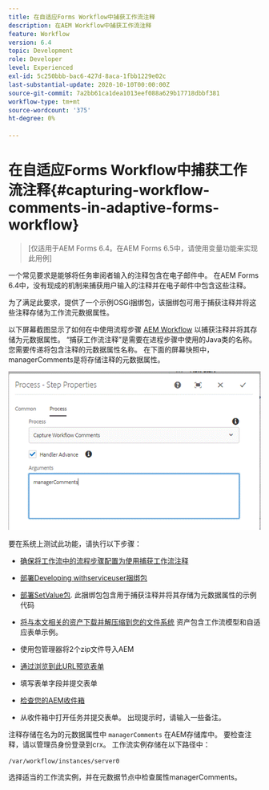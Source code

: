 ```yaml
---
title: 在自适应Forms Workflow中捕获工作流注释
description: 在AEM Workflow中捕获工作流注释
feature: Workflow
version: 6.4
topic: Development
role: Developer
level: Experienced
exl-id: 5c250bbb-bac6-427d-8aca-1fbb1229e02c
last-substantial-update: 2020-10-10T00:00:00Z
source-git-commit: 7a2bb61ca1dea1013eef088a629b17718dbbf381
workflow-type: tm+mt
source-wordcount: '375'
ht-degree: 0%

---
```


# 在自适应Forms Workflow中捕获工作流注释{#capturing-workflow-comments-in-adaptive-forms-workflow}

>[仅适用于AEM Forms 6.4。在AEM Forms 6.5中，请使用变量功能来实现此用例]

一个常见要求是能够将任务审阅者输入的注释包含在电子邮件中。 在AEM Forms 6.4中，没有现成的机制来捕获用户输入的注释并在电子邮件中包含这些注释。

为了满足此要求，提供了一个示例OSGi捆绑包，该捆绑包可用于捕获注释并将这些注释存储为工作流元数据属性。

以下屏幕截图显示了如何在中使用流程步骤 [AEM Workflow](http://localhost:4502/editor.html/conf/global/settings/workflow/models/CaptureComments.html) 以捕获注释并将其存储为元数据属性。 “捕获工作流注释”是需要在进程步骤中使用的Java类的名称。 您需要传递将包含注释的元数据属性名称。 在下面的屏幕快照中， managerComments是将存储注释的元数据属性。

![workflowcomments1](assets/workflowcomments1.gif)

要在系统上测试此功能，请执行以下步骤：
* [确保将工作流中的流程步骤配置为使用捕获工作流注释](http://localhost:4502/editor.html/conf/global/settings/workflow/models/CaptureComments.html)

* [部署Developing withserviceuser捆绑包](/help/forms/assets/common-osgi-bundles/DevelopingWithServiceUser.jar)

* [部署SetValue包](/help/forms/assets/common-osgi-bundles/SetValueApp.core-1.0-SNAPSHOT.jar). 此捆绑包包含用于捕获注释并将其存储为元数据属性的示例代码

* [将与本文相关的资产下载并解压缩到您的文件系统](assets/capturecomments.zip) 资产包含工作流模型和自适应表单示例。

* 使用包管理器将2个zip文件导入AEM

* [通过浏览到此URL预览表单](http://localhost:4502/content/dam/formsanddocuments/capturecomments/jcr:content?wcmmode=disabled)

* 填写表单字段并提交表单

* [检查您的AEM收件箱](http://localhost:4502/aem/inbox)

* 从收件箱中打开任务并提交表单。 出现提示时，请输入一些备注。

注释存储在名为的元数据属性中 `managerComments` 在AEM存储库中。 要检查注释，请以管理员身份登录到crx。 工作流实例存储在以下路径中：

`/var/workflow/instances/server0`

选择适当的工作流实例，并在元数据节点中检查属性managerComments。
